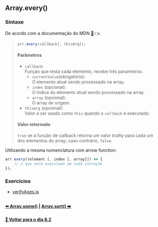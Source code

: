 ## Array.every()

### Sintaxe
De acordo com a documentação do MDN [:page_facing_up:](https://developer.mozilla.org/pt-BR/docs/Web/JavaScript/Reference/Global_Objects/Array/every):point_left::
> ~~~javascript
> arr.every(callback[, thisArg]);
> ~~~
> #### Parâmetros
> - `callback`: <br>
> Função que testa cada elemento, recebe três parametros: 
> 	- `currentValue`(obrigatório): <br>
> 	O elemento atual sendo processado na array. 
> 	- `index` (opcional): <br>
> 	O índice do elemento atual sendo processado na array.
> 	- `array` (opcional): <br>
> 	O array de origem.
> - `thisArg` (opcional): <br>
> Valor a ser usado como `this` quando o `callback` é executado.
> #### Valor retornado
> `true` se a função de callback retorna um valor *truthy* para cada um dos elementos do array; caso contrário, `false`.

Utilizando a mesma nomenclatura com arrow function:

~~~javascript
arr.every((element [, index [, array]]) => {
	// o que será executado em cada iteração
});
~~~

### Exercícios
- [verifyAges.js](../D-array-every/verifyAges.js)

##

#### [:arrow_left: Array.some()](./array-some.md#arraysome) | [Array.sort() :arrow_right:](./array-sort.md#arraysort)

#### [:date: Voltar para o dia 8.2](../README.md#82-javascript-es6---higher-order-functions---foreach-find-some-every-sort)
